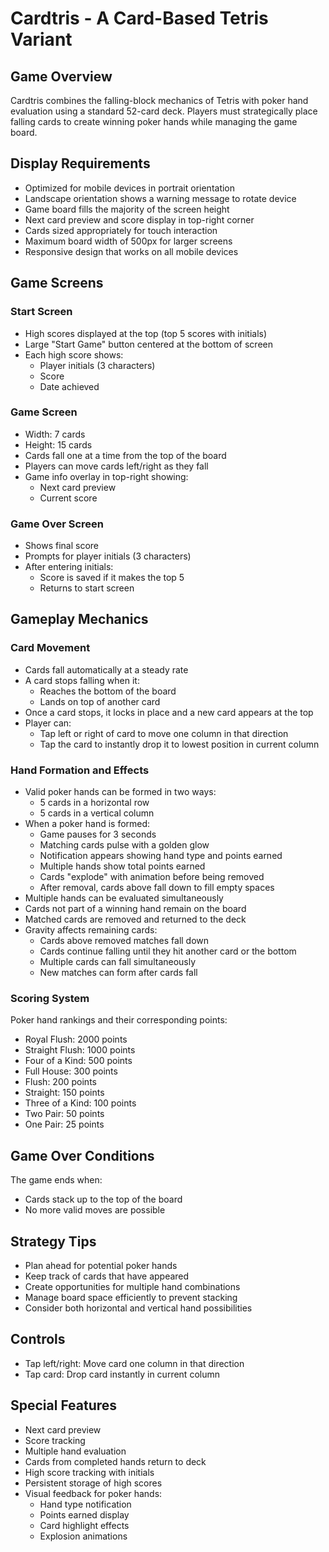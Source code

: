 # Cardtris - A Card-Based Tetris Variant

## Game Overview
Cardtris combines the falling-block mechanics of Tetris with poker hand evaluation using a standard 52-card deck. Players must strategically place falling cards to create winning poker hands while managing the game board.

## Display Requirements
- Optimized for mobile devices in portrait orientation
- Landscape orientation shows a warning message to rotate device
- Game board fills the majority of the screen height
- Next card preview and score display in top-right corner
- Cards sized appropriately for touch interaction
- Maximum board width of 500px for larger screens
- Responsive design that works on all mobile devices

## Game Screens

### Start Screen
- High scores displayed at the top (top 5 scores with initials)
- Large "Start Game" button centered at the bottom of screen
- Each high score shows:
  - Player initials (3 characters)
  - Score
  - Date achieved

### Game Screen
- Width: 7 cards
- Height: 15 cards
- Cards fall one at a time from the top of the board
- Players can move cards left/right as they fall
- Game info overlay in top-right showing:
  - Next card preview
  - Current score

### Game Over Screen
- Shows final score
- Prompts for player initials (3 characters)
- After entering initials:
  - Score is saved if it makes the top 5
  - Returns to start screen

## Gameplay Mechanics

### Card Movement
- Cards fall automatically at a steady rate
- A card stops falling when it:
  - Reaches the bottom of the board
  - Lands on top of another card
- Once a card stops, it locks in place and a new card appears at the top
- Player can:
  - Tap left or right of card to move one column in that direction
  - Tap the card to instantly drop it to lowest position in current column

### Hand Formation and Effects
- Valid poker hands can be formed in two ways:
  - 5 cards in a horizontal row
  - 5 cards in a vertical column
- When a poker hand is formed:
  - Game pauses for 3 seconds
  - Matching cards pulse with a golden glow
  - Notification appears showing hand type and points earned
  - Multiple hands show total points earned
  - Cards "explode" with animation before being removed
  - After removal, cards above fall down to fill empty spaces
- Multiple hands can be evaluated simultaneously
- Cards not part of a winning hand remain on the board
- Matched cards are removed and returned to the deck
- Gravity affects remaining cards:
  - Cards above removed matches fall down
  - Cards continue falling until they hit another card or the bottom
  - Multiple cards can fall simultaneously
  - New matches can form after cards fall

### Scoring System
Poker hand rankings and their corresponding points:
- Royal Flush: 2000 points
- Straight Flush: 1000 points
- Four of a Kind: 500 points
- Full House: 300 points
- Flush: 200 points
- Straight: 150 points
- Three of a Kind: 100 points
- Two Pair: 50 points
- One Pair: 25 points

## Game Over Conditions
The game ends when:
- Cards stack up to the top of the board
- No more valid moves are possible

## Strategy Tips
- Plan ahead for potential poker hands
- Keep track of cards that have appeared
- Create opportunities for multiple hand combinations
- Manage board space efficiently to prevent stacking
- Consider both horizontal and vertical hand possibilities

## Controls
- Tap left/right: Move card one column in that direction
- Tap card: Drop card instantly in current column

## Special Features
- Next card preview
- Score tracking
- Multiple hand evaluation
- Cards from completed hands return to deck
- High score tracking with initials
- Persistent storage of high scores
- Visual feedback for poker hands:
  - Hand type notification
  - Points earned display
  - Card highlight effects
  - Explosion animations